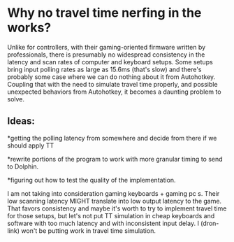 # Why no travel time nerfing in the works?
  Unlike for controllers, with their gaming-oriented firmware written by professionals, there is presumably no widespread consistency in the latency and scan rates of computer and keyboard setups. Some setups bring input polling rates as large as 15.6ms (that's slow) and there's probably some case where we can do nothing about it from Autohotkey. Coupling that with the need to simulate travel time properly, and possible unexpected behaviors from Autohotkey, it becomes a daunting problem to solve. 

## Ideas:
  *getting the polling latency from somewhere and decide from there if we should apply TT

  *rewrite portions of the program to work with more granular timing to send to Dolphin. 

  *figuring out how to test the quality of the implementation.


  I am not taking into consideration gaming keyboards + gaming pc s. Their low scanning latency MIGHT translate into low output latency to the game. That favors consistency and maybe it's worth to try to implement travel time for those setups, but let's not put TT simulation in cheap keyboards and software with too much latency and with inconsistent input delay.
  I (dron-link) won't be putting work in travel time simulation.

